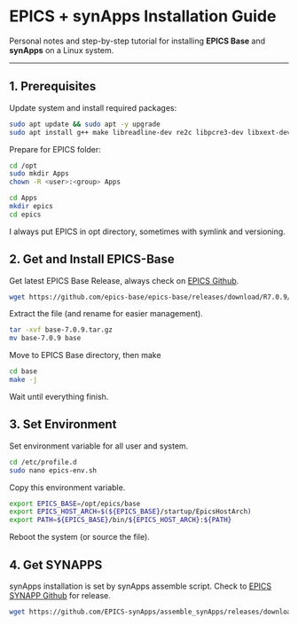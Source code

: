 # EPICS + synApps Installation Guide

Personal notes and step-by-step tutorial for installing **EPICS Base** and **synApps** on a Linux system.

---

## 1. Prerequisites

Update system and install required packages:

```bash
sudo apt update && sudo apt -y upgrade
sudo apt install g++ make libreadline-dev re2c libpcre3-dev libxext-dev libraw1394-dev libusb-1.0-0-dev bzip2 libusb-dev libtirpc-dev git wget
```
Prepare for EPICS folder:

```bash
cd /opt
sudo mkdir Apps
chown -R <user>:<group> Apps

cd Apps
mkdir epics
cd epics
```

I always put EPICS in opt directory, sometimes with symlink and versioning.

## 2. Get and Install EPICS-Base

Get latest EPICS Base Release, always check on [EPICS Github](https://github.com/epics-base/epics-base).
```bash
wget https://github.com/epics-base/epics-base/releases/download/R7.0.9/base-7.0.9.tar.gz
```

Extract the file (and rename for easier management).
```bash
tar -xvf base-7.0.9.tar.gz
mv base-7.0.9 base
```

Move to EPICS Base directory, then make
```bash
cd base
make -j
```

Wait until everything finish.

## 3. Set Environment

Set environment variable for all user and system.
```bash
cd /etc/profile.d
sudo nano epics-env.sh
```

Copy this environment variable.
```bash
export EPICS_BASE=/opt/epics/base
export EPICS_HOST_ARCH=$(${EPICS_BASE}/startup/EpicsHostArch)
export PATH=${EPICS_BASE}/bin/${EPICS_HOST_ARCH}:${PATH}
```

Reboot the system (or source the file).

## 4. Get SYNAPPS

synApps installation is set by synApps assemble script. Check to [EPICS SYNAPP Github](https://github.com/EPICS-synApps) for release.
```bash
wget https://github.com/EPICS-synApps/assemble_synApps/releases/download/R6-3/assemble_synApps
```

